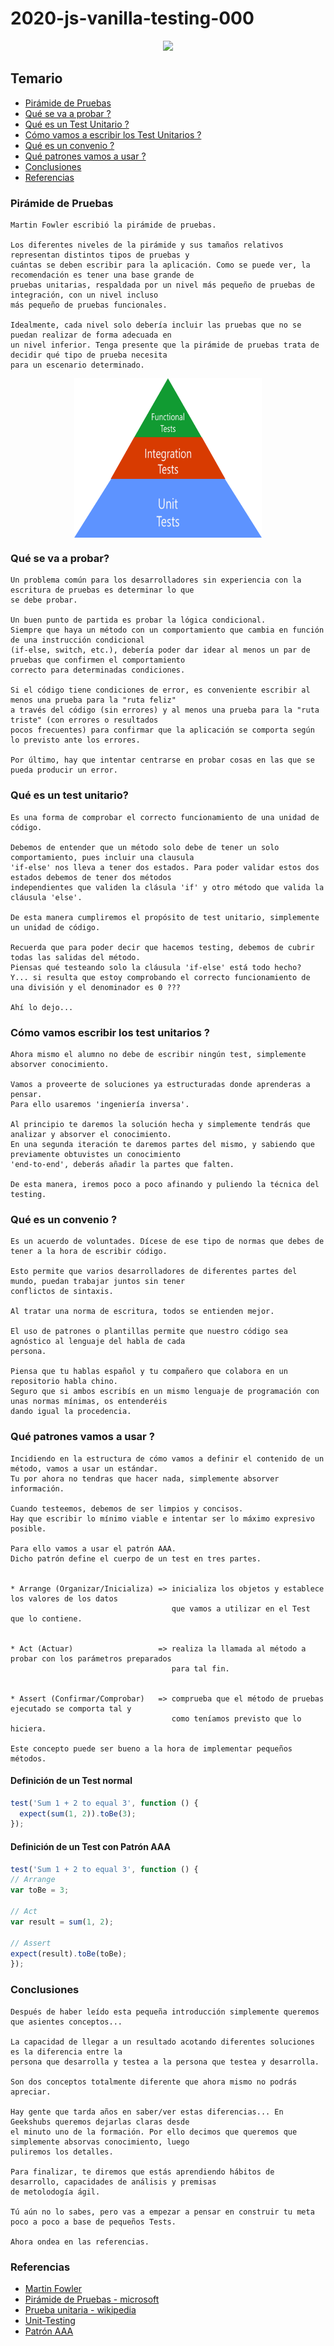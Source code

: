 # 2020-js-vanilla-testing-000

<p align="center">
    <img src="https://github.com/GeeksHubsAcademy/hello-world/blob/master/assets/media/logo/logo.png" >	
</p>

## Temario
* [Pirámide de Pruebas](https://github.com/GeeksHubsAcademy/2020-js-vanilla-000/blob/master/README.md#pir%C3%A1mide-de-pruebas)
* [Qué se va a probar ?](https://github.com/GeeksHubsAcademy/2020-js-vanilla-000/blob/master/README.md#qu%C3%A9-se-va-a-probar)
* [Qué es un Test Unitario ?](https://github.com/GeeksHubsAcademy/2020-js-vanilla-000/blob/master/README.md#qu%C3%A9-es-un-test-unitario)
* [Cómo vamos a escribir los Test Unitarios ?](https://github.com/GeeksHubsAcademy/2020-js-vanilla-000/blob/master/README.md#c%C3%B3mo-vamos-escribir-los-test-unitarios-)
* [Qué es un convenio ?](https://github.com/GeeksHubsAcademy/2020-js-vanilla-000/blob/master/README.md#qu%C3%A9-es-un-convenio-)
* [Qué patrones vamos a usar ?](https://github.com/GeeksHubsAcademy/2020-js-vanilla-000/blob/master/README.md#qu%C3%A9-patrones-vamos-a-usar-)
* [Conclusiones](https://github.com/GeeksHubsAcademy/2020-js-vanilla-000/blob/master/README.md#conclusiones)
* [Referencias](https://github.com/GeeksHubsAcademy/2020-js-vanilla-000/blob/master/README.md#referencias)

### Pirámide de Pruebas

```
Martin Fowler escribió la pirámide de pruebas.

Los diferentes niveles de la pirámide y sus tamaños relativos representan distintos tipos de pruebas y 
cuántas se deben escribir para la aplicación. Como se puede ver, la recomendación es tener una base grande de 
pruebas unitarias, respaldada por un nivel más pequeño de pruebas de integración, con un nivel incluso 
más pequeño de pruebas funcionales.

Idealmente, cada nivel solo debería incluir las pruebas que no se puedan realizar de forma adecuada en 
un nivel inferior. Tenga presente que la pirámide de pruebas trata de decidir qué tipo de prueba necesita
para un escenario determinado.

```

<p align="center">
    <img src="https://raw.githubusercontent.com/GeeksHubsAcademy/2020-geekshubs-media/master/image/piramide-testing.png" align="center" height="255" width="300">
</p>

### Qué se va a probar?

```
Un problema común para los desarrolladores sin experiencia con la escritura de pruebas es determinar lo que 
se debe probar.

Un buen punto de partida es probar la lógica condicional.
Siempre que haya un método con un comportamiento que cambia en función de una instrucción condicional
(if-else, switch, etc.), debería poder dar idear al menos un par de pruebas que confirmen el comportamiento
correcto para determinadas condiciones. 

Si el código tiene condiciones de error, es conveniente escribir al menos una prueba para la "ruta feliz"
a través del código (sin errores) y al menos una prueba para la "ruta triste" (con errores o resultados
pocos frecuentes) para confirmar que la aplicación se comporta según lo previsto ante los errores.

Por último, hay que intentar centrarse en probar cosas en las que se pueda producir un error.

```

### Qué es un test unitario?

```
Es una forma de comprobar el correcto funcionamiento de una unidad de código.

Debemos de entender que un método solo debe de tener un solo comportamiento, pues incluir una clausula 
'if-else' nos lleva a tener dos estados. Para poder validar estos dos estados debemos de tener dos métodos
independientes que validen la clásula 'if' y otro método que valida la cláusula 'else'.

De esta manera cumpliremos el propósito de test unitario, simplemente un unidad de código.

Recuerda que para poder decir que hacemos testing, debemos de cubrir todas las salidas del método.
Piensas qué testeando solo la cláusula 'if-else' está todo hecho?
Y... si resulta que estoy comprobando el correcto funcionamiento de una división y el denominador es 0 ???

Ahí lo dejo...

```

### Cómo vamos escribir los test unitarios ?

```
Ahora mismo el alumno no debe de escribir ningún test, simplemente absorver conocimiento.

Vamos a proveerte de soluciones ya estructuradas donde aprenderas a pensar.
Para ello usaremos 'ingeniería inversa'.

Al principio te daremos la solución hecha y simplemente tendrás que analizar y absorver el conocimiento.
En una segunda iteración te daremos partes del mismo, y sabiendo que previamente obtuvistes un conocimiento
'end-to-end', deberás añadir la partes que falten.

De esta manera, iremos poco a poco afinando y puliendo la técnica del testing.

```

### Qué es un convenio ?
```
Es un acuerdo de voluntades. Dícese de ese tipo de normas que debes de tener a la hora de escribir código.

Esto permite que varios desarrolladores de diferentes partes del mundo, puedan trabajar juntos sin tener 
conflictos de sintaxis.

Al tratar una norma de escritura, todos se entienden mejor.

El uso de patrones o plantillas permite que nuestro código sea agnóstico al lenguaje del habla de cada
persona.

Piensa que tu hablas español y tu compañero que colabora en un repositorio habla chino.
Seguro que si ambos escribís en un mismo lenguaje de programación con unas normas mínimas, os entenderéis
dando igual la procedencia.

```

### Qué patrones vamos a usar ?

```
Incidiendo en la estructura de cómo vamos a definir el contenido de un método, vamos a usar un estándar.
Tu por ahora no tendras que hacer nada, simplemente absorver información.

Cuando testeemos, debemos de ser limpios y concisos.
Hay que escribir lo mínimo viable e intentar ser lo máximo expresivo posible.

Para ello vamos a usar el patrón AAA.
Dicho patrón define el cuerpo de un test en tres partes. 


* Arrange (Organizar/Inicializa) => inicializa los objetos y establece los valores de los datos 
                                    que vamos a utilizar en el Test que lo contiene.
                                    
                                    
* Act (Actuar)                   => realiza la llamada al método a probar con los parámetros preparados 
                                    para tal fin.


* Assert (Confirmar/Comprobar)   => comprueba que el método de pruebas ejecutado se comporta tal y 
                                    como teníamos previsto que lo hiciera.
                                   
Este concepto puede ser bueno a la hora de implementar pequeños métodos.
```

#### Definición de un Test normal

```js
test('Sum 1 + 2 to equal 3', function () {
  expect(sum(1, 2)).toBe(3);
});

```

#### Definición de un Test con Patrón AAA

```js
test('Sum 1 + 2 to equal 3', function () {
// Arrange
var toBe = 3;

// Act
var result = sum(1, 2);

// Assert
expect(result).toBe(toBe);
});

```

### Conclusiones
```
Después de haber leído esta pequeña introducción simplemente queremos que asientes conceptos...

La capacidad de llegar a un resultado acotando diferentes soluciones es la diferencia entre la 
persona que desarrolla y testea a la persona que testea y desarrolla.

Son dos conceptos totalmente diferente que ahora mismo no podrás apreciar.

Hay gente que tarda años en saber/ver estas diferencias... En Geekshubs queremos dejarlas claras desde 
el minuto uno de la formación. Por ello decimos que queremos que simplemente absorvas conocimiento, luego 
puliremos los detalles.

Para finalizar, te diremos que estás aprendiendo hábitos de desarrollo, capacidades de análisis y premisas 
de metolodogía ágil.

Tú aún no lo sabes, pero vas a empezar a pensar en construir tu meta poco a poco a base de pequeños Tests.  

Ahora ondea en las referencias.

```


### Referencias
  * [Martin Fowler](https://www.google.com/search?q=martin+fowler&rlz=1C1GCEU_esES890ES890&oq=martin+fowler&aqs=chrome..69i57j46j35i39l2j0l4.5068j0j4&sourceid=chrome&ie=UTF-8)
  * [Pirámide de Pruebas - microsoft](https://docs.microsoft.com/es-es/dotnet/architecture/modern-web-apps-azure/test-asp-net-core-mvc-apps)
  * [Prueba unitaria - wikipedia](https://es.wikipedia.org/wiki/Prueba_unitaria)
  * [Unit-Testing](https://less.works/less/technical-excellence/unit-testing.html)
  * [Patrón AAA](https://uniwebsidad.com/libros/tdd/capitulo-5/las-tres-partes-del-test-aaa)
